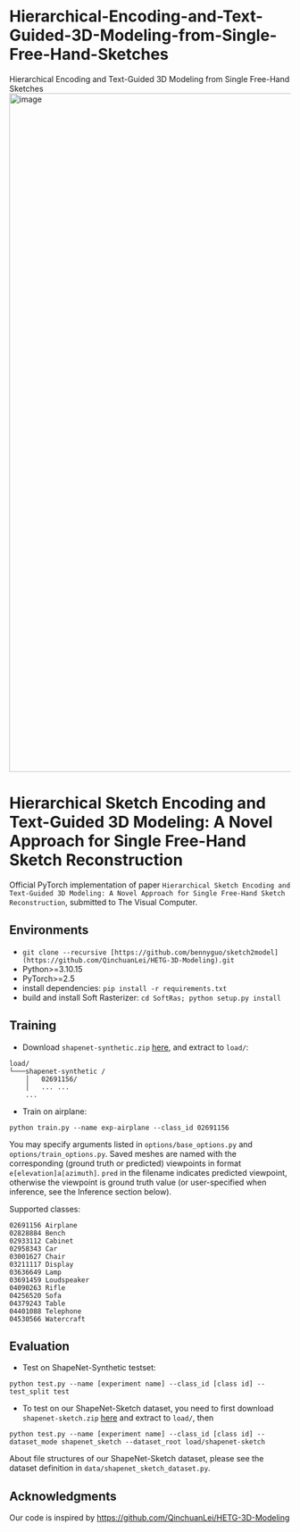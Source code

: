 # Hierarchical-Encoding-and-Text-Guided-3D-Modeling-from-Single-Free-Hand-Sketches
Hierarchical Encoding and Text-Guided 3D Modeling from Single Free-Hand Sketches
<img width="2572" height="1216" alt="image" src="https://github.com/user-attachments/assets/62158b5c-18b0-4468-b356-cfe276c998ad" />
# Hierarchical Sketch Encoding and Text-Guided 3D Modeling: A Novel Approach for Single Free-Hand Sketch Reconstruction

Official PyTorch implementation of paper `Hierarchical Sketch Encoding and Text-Guided 3D Modeling: A Novel Approach for Single Free-Hand Sketch Reconstruction`, submitted to The Visual Computer.

## Environments
- `git clone --recursive [https://github.com/bennyguo/sketch2model](https://github.com/QinchuanLei/HETG-3D-Modeling).git`
- Python>=3.10.15
- PyTorch>=2.5
- install dependencies: `pip install -r requirements.txt`
- build and install Soft Rasterizer: `cd SoftRas; python setup.py install`

## Training
- Download `shapenet-synthetic.zip` [here](https://drive.google.com/drive/folders/1_DKZV6KtqpLKRoBd0JgOgf60wi1LYm6s?usp=sharing), and extract to `load/`:
```
load/
└───shapenet-synthetic /
    │   02691156/
    │   ... ...
    ...
```
- Train on airplane:
```
python train.py --name exp-airplane --class_id 02691156
```

You may specify arguments listed in `options/base_options.py` and `options/train_options.py`. Saved meshes are named with the corresponding (ground truth or predicted) viewpoints in format `e[elevation]a[azimuth]`. `pred` in the filename indicates predicted viewpoint, otherwise the viewpoint is ground truth value (or user-specified when inference, see the Inference section below).

Supported classes:
```
02691156 Airplane
02828884 Bench
02933112 Cabinet
02958343 Car
03001627 Chair
03211117 Display
03636649 Lamp
03691459 Loudspeaker
04090263 Rifle
04256520 Sofa
04379243 Table
04401088 Telephone
04530566 Watercraft
```

## Evaluation
- Test on ShapeNet-Synthetic testset:
```
python test.py --name [experiment name] --class_id [class id] --test_split test
```
- To test on our ShapeNet-Sketch dataset, you need to first download `shapenet-sketch.zip` [here](https://drive.google.com/drive/folders/1_DKZV6KtqpLKRoBd0JgOgf60wi1LYm6s?usp=sharing) and extract to `load/`, then
```
python test.py --name [experiment name] --class_id [class id] --dataset_mode shapenet_sketch --dataset_root load/shapenet-sketch
```
About file structures of our ShapeNet-Sketch dataset, please see the dataset definition in `data/shapenet_sketch_dataset.py`.
## Acknowledgments
Our code is inspired by https://github.com/QinchuanLei/HETG-3D-Modeling
